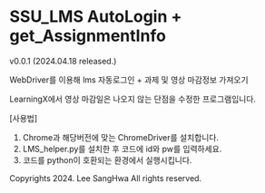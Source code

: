 # SSU_LMS AutoLogin + get_AssignmentInfo
v0.0.1 (2024.04.18 released.)




WebDriver를 이용해 lms 자동로그인 + 과제 및 영상 마감정보 가져오기

LearningX에서 영상 마감일은 나오지 않는 단점을 수정한 프로그램입니다.



[사용법] 
1. Chrome과 해당버전에 맞는 ChromeDriver를 설치합니다.
2. LMS_helper.py를 설치한 후 코드에 id와 pw를 입력하세요.
3. 코드를 python이 호환되는 환경에서 실행시킵니다.



Copyrights 2024. Lee SangHwa All rights reserved.
